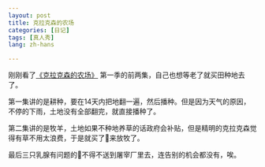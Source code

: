 ```yaml
---
layout: post
title: 克拉克森的农场
categories: [日记]
tags: [真人秀]
lang: zh-hans

---
```

刚刚看了<a href="https://movie.douban.com/subject/34839005/" target="_blank">《克拉克森的农场》</a>
第一季的前两集，自己也想等老了就买田种地去了。


第一集讲的是耕种，要在14天内把地翻一遍，然后播种。但是因为天气的原因，不停的下雨，土地没有全部翻完，就直接播种了。

第二集讲的是牧羊，土地如果不种地养草的话政府会补贴，但是精明的克拉克森觉得有草不用太浪费，于是就买了🐏来放牧了。

最后三只乳腺有问题的🐏不得不送到屠宰厂里去，连告别的机会都没有，唉。




